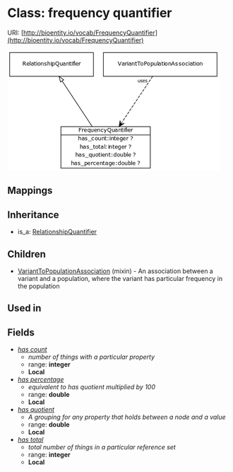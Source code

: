 # Class: frequency quantifier




URI: [http://bioentity.io/vocab/FrequencyQuantifier](http://bioentity.io/vocab/FrequencyQuantifier)

![img](images/FrequencyQuantifier.png)
## Mappings

## Inheritance

 *  is_a: [RelationshipQuantifier](RelationshipQuantifier.md)
## Children

 * [VariantToPopulationAssociation](VariantToPopulationAssociation.md) (mixin)  - An association between a variant and a population, where the variant has particular frequency in the population
## Used in

## Fields

 * _[has count](has_count.md)_
    * _number of things with a particular property_
    * range: **integer**
    * __Local__
 * _[has percentage](has_percentage.md)_
    * _equivalent to has quotient multiplied by 100_
    * range: **double**
    * __Local__
 * _[has quotient](has_quotient.md)_
    * _A grouping for any property that holds between a node and a value_
    * range: **double**
    * __Local__
 * _[has total](has_total.md)_
    * _total number of things in a particular reference set_
    * range: **integer**
    * __Local__
